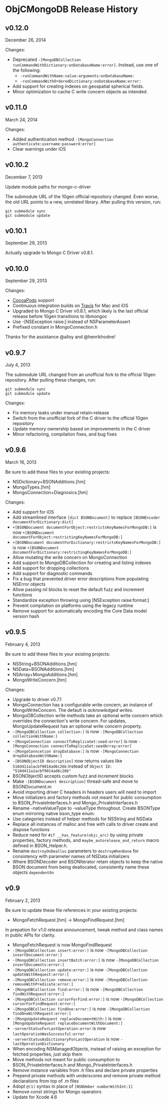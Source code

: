 # ObjCMongoDB Release History

## v0.12.0
December 26, 2014

Changes:

- Deprecated `-[MongoDBCollection runCommandWithDictionary:onDatabaseName:error]`.
  Instead, use one of the following:
   - `-runCommandWithName:value:arguments:onDatabaseName:`
   - `-runCommandWithOrderedDictionary:onDatabaseName:error:`
- Add support for creating indexes on geospatial spherical fields.
- Minor optimization to cache C write concern objects as intended.

## v0.11.0
March 24, 2014

Changes:

- Added authentication method `-[MongoConnection authenticate:username:password:error]`
- Clear warnings under iOS

## v0.10.2
December 7, 2013

Update module paths for mongo-c-driver

The submodule URL of the 10gen official repository changed. Even worse, the
old URL points to a new, unrelated library. After pulling this version, run:

```
git submodule sync
git submodule update
```

## v0.10.1
September 29, 2013

Actually upgrade to Mongo C Driver v0.8.1.

## v0.10.0
September 29, 2013

Changes:

- [CocoaPods][] support
- Continuous integration builds on [Travis][] for Mac and iOS
- Upgraded to Mongo C Driver v0.8.1, which likely is the last official
  release before 10gen transitions to libmongoc
- Use -[NSException raise:] instead of NSParameterAssert
- Prefixed constant in MongoConnection.h

Thanks for the assistance @alloy and @henrikhodne!

[CocoaPods]: http://cocoapods.org/
[Travis]: https://travis-ci.org/paulmelnikow/ObjCMongoDB

## v0.9.7
July 4, 2013

The submodule URL changed from an unofficial fork to the official 10gen
repository. After pulling these changes, run:

```
git submodule sync
git submodule update
```

Changes:

 -  Fix memory leaks under manual retain–release
 -  Switch from the unofficial fork of the C driver to the official 10gen
    repository
 -  Update memory ownership based on improvements in the C driver
 -  Minor refactoring, compilation fixes, and bug fixes

## v0.9.6
March 16, 2013

Be sure to add these files to your existing projects:

 -  NSDictionary+BSONAdditions.[hm]
 -  MongoTypes.[hm]
 -  MongoConnection+Diagnosics.[hm]

Changes:

 -  Add support for iOS
 -  Add streamlined interface `[dict BSONDocument]` to replace
    `[BSONEncoder documentForDictionary:dict]`
 -  `+[BSONDocument documentForObject:restrictsKeyNamesForMongoDB:]` is now
    `+[BSONDocument documentForObject:restrictingKeyNamesForMongoDB:]`
 -  `+[BSONDocument documentForDictionary:restrictsKeyNamesForMongoDB:]` is now
    `+[BSONDocument documentForDictionary:restrictingKeyNamesForMongoDB:]`
 -  Allow mutating the write concern on MongoConnection
 -  Add support to MongoDBCollection for creating and listing indexes
 -  Add support for dropping collections
 -  Add support for diagnostic commands
 -  Fix a bug that prevented driver error descriptions from populating NSError
    objects
 -  Allow passing nil blocks to reset the default fuzz and increment functions
 -  Standardize exception throwing using [NSException raise:format:]
 -  Prevent compilation on platforms using the legacy runtime
 -  Remove support for automatically encoding the Core Data model version hash

## v0.9.5
February 4, 2013

Be sure to add these files to your existing projects:

 -  NSString+BSONAdditions.[hm]
 -  NSData+BSONAdditions.[hm]
 -  NSArray+MongoAdditions.[hm]
 -  MongoWriteConcern.[hm]

Changes:

 -  Upgrade to driver v0.7.1
 -  MongoConnection has a configurable write concern, an instance of
    MongoWriteConcern. The default is _acknowledged writes_.
 -  MongoDBCollection write methods take an optional write concern which
    overrides the connection's write concern. For updates, MongoUpdateRequest
    has an optional write concern property.
 -  `-[MongoDBCollection collection:]` is now
    `-[MongoDBCollection collectionWithName:]`
 -  `-[MongoConnection connectToReplicaSet:seed:error]` is now
    `-[MongoConnection connectToReplicaSet:seedArray:error]`
 -  `-[MongoConncetion dropDatabase:]` is now
    `-[MongoConnection dropDatabaseWithName:]`
 -  `-[BSONObjectID description]` now returns values like
    `510d411a1acbf9014ad6c26b` instead of
    `Object ID: "510d411a1acbf9014ad6c26b"`
 -  BSONObjectID accepts custom fuzz and increment blocks
 -  Make `-[BSONDocument description]` thread-safe and move to BSONDocument.m
 -  Avoid importing driver C headers in headers users will need to import
 -  Move initializers and factory methods not meant for public consumption
    to BSON_PrivateInterfaces.h and Mongo_PrivateInterfaces.h
 -  Rename -nativeValueType to -valueType throughout. Create BSONType enum
    mirroring native bson_type enum.
 -  Use categories instead of helper methods for NSString and NSData
 -  Replace all instances of malloc and free with calls to driver create and
    dispose functions
 -  Reduce need for `#if __has_feature(objc_arc)` by using private properties,
    factory methods, and `maybe_autorelease_and_return` macro defined in
    BSON_Helper.h.
 -  Rename `destroyOnDealloc` parameters to `destroyWhenDone` for consistency
    with parameter names of NSData initializers
 -  Where BSONDecoder and BSONIterator retain objects to keep the native
    BSON document from being deallocated, consistently name these objects
    `dependentOn`
 
## v0.9
February 2, 2013

Be sure to update these file references in your existing projects:

 -  MongoFetchRequest.[hm] -> MongoFindRequest.[hm]

In prepation for v1.0 release announcement, tweak method and class names in
public APIs for clarity.

-  MongoFetchRequest is now MongoFindRequest
-  `-[MongoDBCollection insert:error:]` is now
   `-[MongoDBCollection insertDocument:error:]`   
-  `-[MongoDBCollection insertBatch:error:]` is now
   `-[MongoDBCollection insertDocuments:error:]`
-  `-[MongoDBCollection update:error:]` is now
   `-[MongoDBCollection updateWithRequest:error:]`
-  `-[MongoDBCollection remove:error:]` is now
   `-[MongoDBCollection removeWithPredicate:error:]`
-  `-[MongoDBCollection find:error:]` is now
   `-[MongoDBCollection findWithRequest:error:]`
-  `-[MongoDBCollection cursorForFind:error:]` is now
   `-[MongoDBCollection cursorForFindRequest:error:]`
-  `-[MongoDBCollection findOne:error:]` is now
   `-[MongoDBCollection findOneWithRequest:error:]`
-  `-[MongoUpdateRequest replaceDocumentWith:]` is now
   `-[MongoUpdateRequest replaceDocumentWithDocument:]`
-  `-serverStatusForLastOperation:error` is now
   `lastOperationWasSuccessful:error`
-  `-serverStatusAsDictionaryForLastOperation` is now
   `-lastOperationDictionary`
-  When encoding NSManagedObjects, instead of raising an exception for fetched
   properties, just skip them
-  Move methods not meant for public consumption to BSON_PrivateInterfaces.h
   and Mongo_PrivateInterfaces.h
-  Remove instance variables from .h files and declare private properties
-  Prepend private methods with underscores and remove private method
   declarations from top of .m files
-  Adopt `@(1)` syntax in place of `[NSNUmber numberWithInt:1]`
-  Remove const strings for Mongo operators
-  Update for Xcode 4.6
